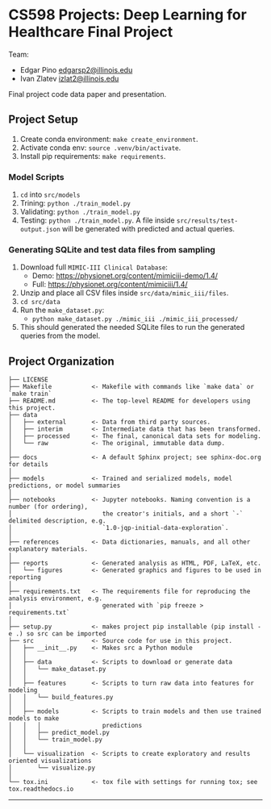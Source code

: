 CS598 Projects: Deep Learning for Healthcare Final Project
==============================

Team: 
- Edgar Pino <edgarsp2@illinois.edu>
- Ivan Zlatev <izlat2@illinois.edu>

Final project code data paper and presentation. 

Project Setup
------------
1. Create conda environment: `make create_environment`.
1. Activate conda env: `source .venv/bin/activate`.
1. Install pip requirements: `make requirements`.


### Model Scripts
1. `cd` into `src/models`
1. Trining: `python ./train_model.py`
1. Validating: `python ./train_model.py`
1. Testing: `python ./train_model.py`. A file inside `src/results/test-output.json` will be generated with predicted and actual queries. 

### Generating SQLite and test data files from sampling
1. Download full `MIMIC-III Clinical Database`: 
    - Demo: https://physionet.org/content/mimiciii-demo/1.4/
    - Full: https://physionet.org/content/mimiciii/1.4/
1. Unzip and place all CSV files inside `src/data/mimic_iii/files`.
1. `cd src/data`
1. Run the `make_dataset.py`: 
    - `python make_dataset.py ./mimic_iii ./mimic_iii_processed/`
1. This should generated the needed SQLite files to run the generated queries from the model. 


Project Organization
------------

    ├── LICENSE
    ├── Makefile           <- Makefile with commands like `make data` or `make train`
    ├── README.md          <- The top-level README for developers using this project.
    ├── data
    │   ├── external       <- Data from third party sources.
    │   ├── interim        <- Intermediate data that has been transformed.
    │   ├── processed      <- The final, canonical data sets for modeling.
    │   └── raw            <- The original, immutable data dump.
    │
    ├── docs               <- A default Sphinx project; see sphinx-doc.org for details
    │
    ├── models             <- Trained and serialized models, model predictions, or model summaries
    │
    ├── notebooks          <- Jupyter notebooks. Naming convention is a number (for ordering),
    │                         the creator's initials, and a short `-` delimited description, e.g.
    │                         `1.0-jqp-initial-data-exploration`.
    │
    ├── references         <- Data dictionaries, manuals, and all other explanatory materials.
    │
    ├── reports            <- Generated analysis as HTML, PDF, LaTeX, etc.
    │   └── figures        <- Generated graphics and figures to be used in reporting
    │
    ├── requirements.txt   <- The requirements file for reproducing the analysis environment, e.g.
    │                         generated with `pip freeze > requirements.txt`
    │
    ├── setup.py           <- makes project pip installable (pip install -e .) so src can be imported
    ├── src                <- Source code for use in this project.
    │   ├── __init__.py    <- Makes src a Python module
    │   │
    │   ├── data           <- Scripts to download or generate data
    │   │   └── make_dataset.py
    │   │
    │   ├── features       <- Scripts to turn raw data into features for modeling
    │   │   └── build_features.py
    │   │
    │   ├── models         <- Scripts to train models and then use trained models to make
    │   │   │                 predictions
    │   │   ├── predict_model.py
    │   │   └── train_model.py
    │   │
    │   └── visualization  <- Scripts to create exploratory and results oriented visualizations
    │       └── visualize.py
    │
    └── tox.ini            <- tox file with settings for running tox; see tox.readthedocs.io


--------
